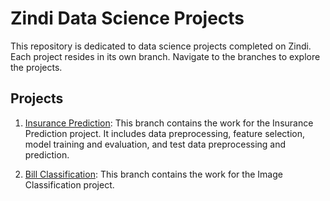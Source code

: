 # Zindi Data Science Projects

This repository is dedicated to data science projects completed on Zindi. Each project resides in its own branch. Navigate to the branches to explore the projects.

## Projects

1. [Insurance Prediction](https://github.com/Endework/Zindi_projects/tree/Insurance): This branch contains the work for the Insurance Prediction project. It includes data preprocessing, feature selection, model training and evaluation, and test data preprocessing and prediction.

2. [Bill Classification](https://github.com/Endework/Zindi_projects/tree/Image_classification): This branch contains the work for the Image Classification project. 
